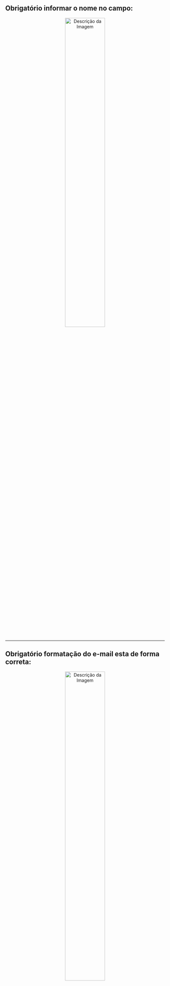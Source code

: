 ## Obrigatório informar o nome no campo:

<p align="center">
  <img src="https://github.com/jhonnyferreiramendes/Valida-o-de-formulario-JS/assets/102994691/3e6c1961-dd5a-4c57-98a3-caa8e039b2c1" alt="Descrição da Imagem" width="50%">
</p>

---

## Obrigatório formatação do e-mail esta de forma correta:

<p align="center">
  <img src="https://github.com/jhonnyferreiramendes/Valida-o-de-formulario-JS/assets/102994691/dbf905bb-72d2-4bac-b4c8-65301142018b" alt="Descrição da Imagem" width="50%">
</p>

---

## Login realizado com sucesso!

<p align="center">
  <img src="https://github.com/jhonnyferreiramendes/Valida-o-de-formulario-JS/assets/102994691/449bc7cd-3373-4b26-82cb-65849c309d51" alt="Descrição da Imagem" width="50%">
</p>


